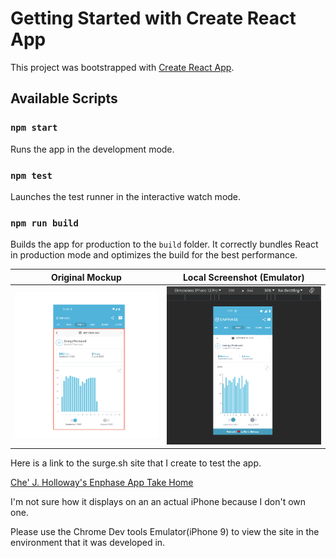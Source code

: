 # Getting Started with Create React App

This project was bootstrapped with [Create React App](https://github.com/facebook/create-react-app).

## Available Scripts

### `npm start`

Runs the app in the development mode.

### `npm test`

Launches the test runner in the interactive watch mode.

### `npm run build`

Builds the app for production to the `build` folder.
It correctly bundles React in production mode and optimizes the build for the best performance.

Original Mockup             |  Local Screenshot (Emulator)
:-------------------------:|:-------------------------:
![](./src/assets/images/enphase-mockup.png)  |  ![](./src/assets/images/enphase-iphone-emulator-chrome.png)

Here is a link to the surge.sh site that I create to test the app.

[Che' J. Holloway's Enphase App Take Home](http://cjh-brightmx.surge.sh/)

I'm not sure how it displays on an an actual iPhone because I don't own one.

Please use the Chrome Dev tools Emulator(iPhone 9) to view the site in the environment that it was developed in.
